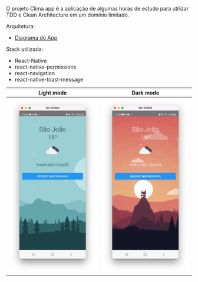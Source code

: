 O projeto Clima app é a aplicação de algumas horas de estudo para utilizar TDD e Clean Architecture em um domínio limitado.

Arquitetura:
- [Diagrama do App](https://drive.google.com/file/d/1aSV1d9yi6JsNHi3fIyy8CnNvbjcWauda/view?usp=sharing)

Stack utilizada:
- React-Native
- react-native-permissions
- react-navigation
- react-native-toast-message

|Light mode  |Dark mode|
|---|---|
|![Light mode](./app-images/App%20light.png)   | ![Dark mode](./app-images/App%20dark.png)  |




